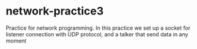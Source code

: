 # network-practice3
Practice for network programming. In this practice we set up a socket for listener connection with UDP protocol, and a talker that send data in any moment
